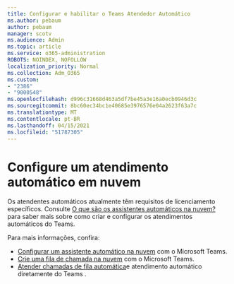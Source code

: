 ```yaml
---
title: Configurar e habilitar o Teams Atendedor Automático
ms.author: pebaum
author: pebaum
manager: scotv
ms.audience: Admin
ms.topic: article
ms.service: o365-administration
ROBOTS: NOINDEX, NOFOLLOW
localization_priority: Normal
ms.collection: Adm_O365
ms.custom:
- "2386"
- "9000548"
ms.openlocfilehash: d996c31668d463a5df7be45a3e16a0ecb0946d3c
ms.sourcegitcommit: 8bc60ec34bc1e40685e3976576e04a2623f63a7c
ms.translationtype: MT
ms.contentlocale: pt-BR
ms.lasthandoff: 04/15/2021
ms.locfileid: "51787305"
---
```

# <a name="set-up-a-cloud-auto-attendant"></a>Configure um atendimento automático em nuvem

Os atendentes automáticos atualmente têm requisitos de licenciamento específicos. Consulte [O que são os assistentes automáticos na nuvem?](https://docs.microsoft.com/microsoftteams/what-are-phone-system-auto-attendants) para saber mais sobre como criar e configurar os atendimentos automáticos do Teams. 

Para mais informações, confira:

- [Configurar um assistente automático na nuvem](https://docs.microsoft.com/microsoftteams/create-a-phone-system-auto-attendant) com o Microsoft Teams. 
- [Crie uma fila de chamada na nuvem](https://docs.microsoft.com/microsoftteams/create-a-phone-system-call-queue) com o Microsoft Teams. 
- [Atender chamadas de fila automática](https://docs.microsoft.com/microsoftteams/answer-auto-attendant-and-call-queue-calls)e atendimento automático diretamente do Teams . 